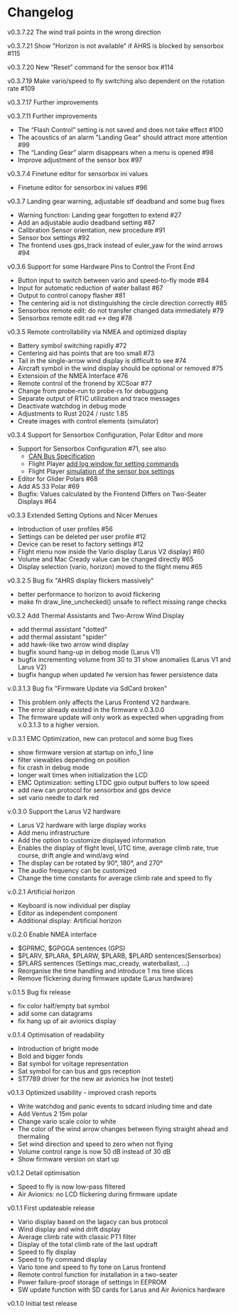 Changelog
=
v0.3.7.22 The wind trail points in the wrong direction

v0.3.7.21 Show "Horizon is not available" if AHRS is blocked by sensorbox #115

v0.3.7.20 New “Reset” command for the sensor box #114

v0.3.7.19 Make vario/speed to fly switching also dependent on the rotation rate #109

v0.3.7.17 Further improvements

v0.3.7.11 Further improvements
- The “Flash Control” setting is not saved and does not take effect #100
- The acoustics of an alarm "Landing Gear" should attract more attention #99
- The “Landing Gear” alarm disappears when a menu is opened #98
- Improve adjustment of the sensor box #97

v0.3.7.4 Finetune editor for sensorbox ini values
- Finetune editor for sensorbox ini values #96

v0.3.7 Landing gear warning, adjustable stf deadband and some bug fixes
- Warning function: Landing gear forgotten to extend #27
- Add an adjustable audio deadband setting #87
- Calibration Sensor orientation, new procedure #91
- Sensor box settings #92
- The frontend uses gps_track instead of euler_yaw for the wind arrows #94

v0.3.6 Support for some Hardware Pins to Control the Front End
- Button input to switch between vario and speed-to-fly mode #84
- Input for automatic reduction of water ballast #67
- Output to control canopy flasher #81
- The centering aid is not distinguishing the circle direction correctly #85
- Sensorbox remote edit: do not transfer changed data immediately #79
- Sensorbox remote edit rad <-> deg #78

v0.3.5 Remote controllability via NMEA and optimized display
- Battery symbol switching rapidly #72
- Centering aid has points that are too small #73
- Tail in the single-arrow wind display is difficult to see #74
- Aircraft symbol in the wind display should be optional or removed #75
- Extensioin of the NMEA Interface #76
- Remote control of the fronend by XCSoar #77
- Change from probe-run to probe-rs for debuggung
- Separate output of RTIC utilization and trace messages
- Deactivate watchdog in debug mode
- Adjustments to Rust 2024 / rustc 1.85
- Create images with control elements (simulator)

v0.3.4 Support for Sensorbox Configuration, Polar Editor and more
- Support for Sensorbox Configuration #71, see also
  - [CAN Bus Specification](https://github.com/larus-breeze/doc_larus/blob/master/documentation/can_details/object_directory/sensorbox.md)
  - Flight Player [add log window for setting commands](https://github.com/larus-breeze/sw_tools/issues/20)
  - Flight Player [simulation of the sensor box settings](https://github.com/larus-breeze/sw_tools/issues/21)
- Editor for Glider Polars #68
- Add AS 33 Polar #69
- Bugfix: Values calculated by the Frontend Differs on Two-Seater Displays #64

v0.3.3 Extended Setting Options and Nicer Menues
- Introduction of user profiles #56
- Settings can be deleted per user profile #12
- Device can be reset to factory settings #12
- Flight menu now inside the Vario display (Larus V2 display) #60
- Volume and Mac Cready value can be changed directly #65
- Display selection (vario, horizon) moved to the flight menu #65

v0.3.2.5 Bug fix "AHRS display flickers massively"
- better performance to horizon to avoid flickering
- make fn draw_line_unchecked() unsafe to reflect missing range checks

v0.3.2 Add Thermal Assistants and Two-Arrow Wind Display 
- add thermal assistant "dotted"
- add thermal assistant "spider"
- add hawk-like two arrow wind display
- bugfix sound hang-up in debog mode (Larus V1)
- bugfix incrementing volume from 30 to 31 show anomalies (Larus V1 and Larus V2)
- bugfix hangup when updated fw version has fewer persistence data

v.0.3.1.3 Bug fix "Firmware Update via SdCard broken"
- This problem only affects the Larus Frontend V2 hardware.
- The error already existed in the firmware v.0.3.0.0
- The firmware update will only work as expected when upgrading from v.0.3.1.3 to a higher version. 

v.0.3.1 EMC Optimization, new can protocol and some bug fixes
- show firmware version at startup on info_1 line
- filter viewables depending on position
- fix crash in debug mode
- longer wait times when initialization the LCD
- EMC Optimization: setting LTDC gpio output buffers to low speed
- add new can protocol for sensorbox and gps device
- set vario needle to dark red

v.0.3.0 Support the Larus V2 hardware
- Larus V2 hardware with large display works
- Add menu infrastructure
- Add the option to customize displayed information
- Enables the display of flight level, UTC time, average climb rate, true course, drift angle and wind/avg wind
- The display can be rotated by 90°, 180°, and 270°
- The audio frequency can be customized
- Change the time constants for average climb rate and speed to fly

v.0.2.1 Artificial horizon
- Keyboard is now individual per display
- Editor as independent component
- Additional display: Artificial horizon

v.0.2.0 Enable NMEA interface
- $GPRMC, $GPGGA sentences (GPS)
- $PLARV, $PLARA, $PLARW, $PLARB, $PLARD sentences(Sensorbox)
- $PLARS sentences (Settings mac_cready, waterballast, ...)
- Reorganise the time handling and introduce 1 ms time slices
- Remove flickering during firmware update (Larus hardware)

v.0.1.5 Bug fix release
- fix color half/empty bat symbol
- add some can datagrams
- fix hang up of air avionics display

v.0.1.4 Optimisation of readability
- Introduction of bright mode
- Bold and bigger fonds
- Bat symbol for voltage representation
- Sat symbol for can bus and gps reception
- ST7789 driver for the new air avionics hw (not testet)

v0.1.3 Optimized usability - improved crash reports
- Write watchdog and panic events to sdcard inluding time and date
- Add Ventus 2 15m polar
- Change vario scale color to white
- The color of the wind arrow changes between flying straight ahead and thermaling
- Set wind direction and speed to zero when not flying
- Volume control range is now 50 dB instead of 30 dB
- Show firmware version on start up

v0.1.2 Detail optimisation
- Speed to fly is now low-pass filtered
- Air Avionics: no LCD flickering during firmware update

v0.1.1 First updateable release
- Vario display based on the lagacy can bus protocol
- Wind display and wind drift display
- Average climb rate with classic PT1 filter
- Display of the total climb rate of the last updraft
- Speed to fly display
- Speed to fly command display
- Vario tone and speed to fly tone on Larus frontend
- Remote control function for installation in a two-seater
- Power failure-proof storage of settings in EEPROM
- SW update function with SD cards for Larus and Air Avionics hardware

v0.1.0 Initial test release
